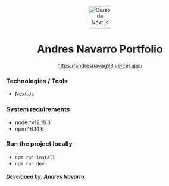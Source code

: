 <p align="center">
  <img alt="Curso de Next.js" src="https://static.platzi.com/media/achievements/badge-nextjs-2259fc68-f86b-486e-bc09-95311a887985.png" width="60" />
</p>
<h1 align="center">
  Andres Navarro Portfolio
</h1>

<p align="center">
  <a href="https://andresnavag93.vercel.app/" target="_blank">
    https://andresnavag93.vercel.app/
  </a>
</p>

### Technologies / Tools

- Next.Js

### System requirements

- node ^v12.18.3
- npm ^6.14.6

### Run the project locally

- `npm run install`
- `npm run dev`

##### Developed by: Andres Navarro

